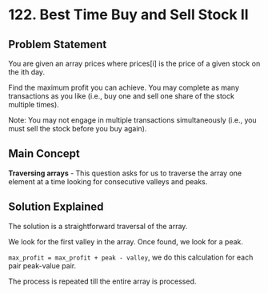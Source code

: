 # 122. Best Time Buy and Sell Stock II

## Problem Statement

You are given an array prices where prices[i] is the price of a given stock on the ith day.

Find the maximum profit you can achieve. You may complete as many transactions as you like (i.e., buy one and sell one share of the stock multiple times).

Note: You may not engage in multiple transactions simultaneously (i.e., you must sell the stock before you buy again).

## Main Concept

**Traversing arrays** - This question asks for us to traverse the array one element at a time looking for consecutive valleys and peaks.

## Solution Explained

The solution is a straightforward traversal of the array.

We look for the first valley in the array. Once found, we look for a peak.

`max_profit = max_profit + peak - valley`, we do this calculation for each pair peak-value pair.

The process is repeated till the entire array is processed.
